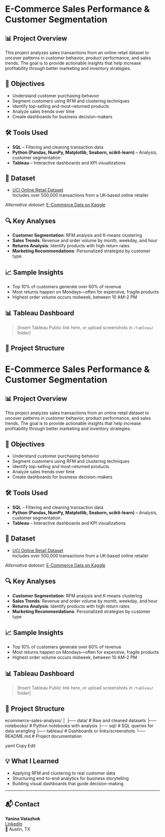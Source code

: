 # E-Commerce Sales Performance & Customer Segmentation

## 📊 Project Overview

This project analyzes sales transactions from an online retail dataset to uncover patterns in customer behavior, product performance, and sales trends. The goal is to provide actionable insights that help increase profitability through better marketing and inventory strategies.

## 🎯 Objectives

- Understand customer purchasing behavior
- Segment customers using RFM and clustering techniques
- Identify top-selling and most-returned products
- Analyze sales trends over time
- Create dashboards for business decision-makers

## 🛠 Tools Used

- **SQL** – Filtering and cleaning transaction data
- **Python (Pandas, NumPy, Matplotlib, Seaborn, scikit-learn)** – Analysis, customer segmentation
- **Tableau** – Interactive dashboards and KPI visualizations

## 🧾 Dataset

- [UCI Online Retail Dataset](https://archive.ics.uci.edu/ml/datasets/Online+Retail)  
  Includes over 500,000 transactions from a UK-based online retailer

*Alternative dataset*: [E-Commerce Data on Kaggle](https://www.kaggle.com/datasets)

## 🔍 Key Analyses

- **Customer Segmentation**: RFM analysis and K-means clustering
- **Sales Trends**: Revenue and order volume by month, weekday, and hour
- **Returns Analysis**: Identify products with high return rates
- **Marketing Recommendations**: Personalized strategies by customer type

## 📈 Sample Insights

- Top 10% of customers generate over 60% of revenue
- Most returns happen on Mondays—often for expensive, fragile products
- Highest order volume occurs midweek, between 10 AM–2 PM

## 📊 Tableau Dashboard

> [Insert Tableau Public link here, or upload screenshots in `/tableau/` folder]

## 📁 Project Structure

# E-Commerce Sales Performance & Customer Segmentation

## 📊 Project Overview

This project analyzes sales transactions from an online retail dataset to uncover patterns in customer behavior, product performance, and sales trends. The goal is to provide actionable insights that help increase profitability through better marketing and inventory strategies.

## 🎯 Objectives

- Understand customer purchasing behavior
- Segment customers using RFM and clustering techniques
- Identify top-selling and most-returned products
- Analyze sales trends over time
- Create dashboards for business decision-makers

## 🛠 Tools Used

- **SQL** – Filtering and cleaning transaction data
- **Python (Pandas, NumPy, Matplotlib, Seaborn, scikit-learn)** – Analysis, customer segmentation
- **Tableau** – Interactive dashboards and KPI visualizations

## 🧾 Dataset

- [UCI Online Retail Dataset](https://archive.ics.uci.edu/ml/datasets/Online+Retail)  
  Includes over 500,000 transactions from a UK-based online retailer

*Alternative dataset*: [E-Commerce Data on Kaggle](https://www.kaggle.com/datasets)

## 🔍 Key Analyses

- **Customer Segmentation**: RFM analysis and K-means clustering
- **Sales Trends**: Revenue and order volume by month, weekday, and hour
- **Returns Analysis**: Identify products with high return rates
- **Marketing Recommendations**: Personalized strategies by customer type

## 📈 Sample Insights

- Top 10% of customers generate over 60% of revenue
- Most returns happen on Mondays—often for expensive, fragile products
- Highest order volume occurs midweek, between 10 AM–2 PM

## 📊 Tableau Dashboard

> [Insert Tableau Public link here, or upload screenshots in `/tableau/` folder]

## 📁 Project Structure
ecommerce-sales-analysis/
│
├── data/ # Raw and cleaned datasets
├── notebooks/ # Python notebooks with analysis
├── sql/ # SQL queries for data wrangling
├── tableau/ # Dashboards or links/screenshots
└── README.md # Project documentation

yaml
Copy
Edit


## 💡 What I Learned

- Applying RFM and clustering to real customer data
- Structuring end-to-end analytics for business storytelling
- Building visual dashboards that guide decision-making

---

## 📬 Contact

**Yanina Vatazhok**  
[LinkedIn](https://www.linkedin.com/in/yanina-vatazhok)  
📍 Austin, TX



